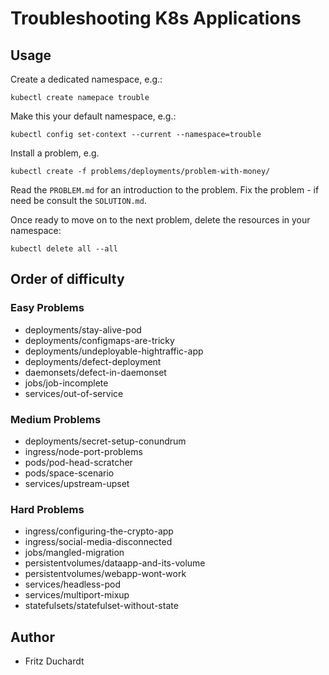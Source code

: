 # Troubleshooting K8s Applications

## Usage

Create a dedicated namespace, e.g.:
```
kubectl create namepace trouble
```
Make this your default namespace, e.g.:
```
kubectl config set-context --current --namespace=trouble
```
Install a problem, e.g. 
```
kubectl create -f problems/deployments/problem-with-money/
```
Read the `PROBLEM.md` for an introduction to the problem. Fix the problem - if need be consult the `SOLUTION.md`.

Once ready to move on to the next problem, delete the resources in your namespace:
```
kubectl delete all --all
```

## Order of difficulty

### Easy Problems

- deployments/stay-alive-pod
- deployments/configmaps-are-tricky
- deployments/undeployable-hightraffic-app
- deployments/defect-deployment
- daemonsets/defect-in-daemonset
- jobs/job-incomplete
- services/out-of-service

### Medium Problems
- deployments/secret-setup-conundrum
- ingress/node-port-problems
- pods/pod-head-scratcher
- pods/space-scenario
- services/upstream-upset

### Hard Problems
- ingress/configuring-the-crypto-app
- ingress/social-media-disconnected
- jobs/mangled-migration
- persistentvolumes/dataapp-and-its-volume
- persistentvolumes/webapp-wont-work
- services/headless-pod
- services/multiport-mixup
- statefulsets/statefulset-without-state




## Author

* Fritz Duchardt
